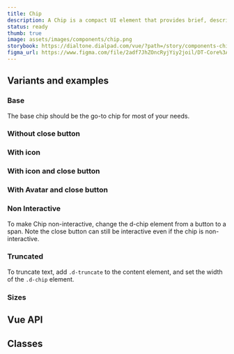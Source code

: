 ```yaml
---
title: Chip
description: A Chip is a compact UI element that provides brief, descriptive information about an element. It is terse, ideally one word.
status: ready
thumb: true
image: assets/images/components/chip.png
storybook: https://dialtone.dialpad.com/vue/?path=/story/components-chip--default
figma_url: https://www.figma.com/file/2adf7JhZOncRyjYiy2joil/DT-Core%3A-Components-7?node-id=9937%3A64802
---
```


<code-well-header>
  <example-chip label="Chip" with-avatar/>
</code-well-header>

<!-- <component-combinator component-name="DtChip" /> -->

## Variants and examples

### Base

The base chip should be the go-to chip for most of your needs.
<code-well-header>
  <example-chip label="Chip"/>
</code-well-header>

<code-example-tabs
htmlCode='
<span class="d-chip">
  <button type="button" aria-labelledby="dt0-content" aria-label="" class="d-chip__label">
    <span class="d-chip__text"> Chip </span>
  </button>
  <button type="button" aria-label="close" class="base-button__button d-btn d-btn--primary d-btn--icon-only d-chip__close">
    <span data-qa="dt-button-icon" class="base-button__icon d-btn__icon d-btn__icon--left">
      <svg>...</svg>
    </span>
  </button>
</span>
'
vueCode='
<dt-chip>
  Chip
</dt-chip>
'
showHtmlWarning />

### Without close button

<code-well-header>
  <example-chip label="Chip" hide-close-btn/>
</code-well-header>

<code-example-tabs
htmlCode='
<span class="d-chip">
  <button class="d-chip__label" type="button">
    <span class="d-chip__text">Chip</span>
  </button>
</span>
'
vueCode='
<dt-chip :hide-close="true">
  Chip
</dt-chip>
'
showHtmlWarning />

### With icon

<code-well-header>
  <example-chip label="Chip" with-icon hide-close-btn/>
</code-well-header>

<code-example-tabs
htmlCode='
<span class="d-chip">
  <button class="d-chip__label" type="button">
    <span class="d-chip__icon">
      <svg>...</svg>
    </span>
    <span class="d-chip__text">Chip</span>
  </button>
</span>
'
vueCode='
<dt-chip :hide-close="true">
  <template #icon>
    <dt-icon
      name="phone"
      size="200"
    />
  </template>
  <template #default>
    Chip
  </template>
</dt-chip>
'
showHtmlWarning />

### With icon and close button

<code-well-header>
  <example-chip label="Chip" with-icon/>
</code-well-header>

<code-example-tabs
htmlCode='
<span class="d-chip">
  <button class="d-chip__label" type="button">
    <span class="d-chip__icon">
      <svg>...</svg>
    </span>
    <span class="d-chip__text">Chip</span>
  </button>
  <button class="d-chip__close" type="button" aria-label="close">
    <span class="d-btn__icon">
      <svg>...</svg>
    </span>
  </button>
</span>
'
vueCode='
<dt-chip>
  <template #icon>
    <dt-icon
      name="phone"
      size="200"
    />
  </template>
  <template #default>
    Chip
  </template>
</dt-chip>
'
showHtmlWarning />

### With Avatar and close button

<code-well-header>
  <example-chip label="Chip" with-avatar/>
</code-well-header>

<code-example-tabs
htmlCode='
<span class="d-chip">
  <button class="d-chip__label" type="button">
    <span class="d-avatar">...</span>
    <span class="d-chip__text">Chip</span>
  </button>
  <button class="d-chip__close" type="button" aria-label="close">
    <span class="d-btn__icon">
      <svg>...</svg>
    </span>
  </button>
</span>
'
vueCode='
<dt-chip>
  <template #avatar>
    <dt-avatar
      full-name="Jaqueline Nackos"
    />
  </template>
  <template #default>
    Chip
  </template>
</dt-chip>
'
showHtmlWarning />

### Non Interactive

To make Chip non-interactive, change the d-chip element from a button to a span. Note
the close button can still be interactive even if the chip is non-interactive.

<code-well-header>
  <example-chip label="Chip" :interactive="false"/>
</code-well-header>

<code-example-tabs
htmlCode='
<span class="d-chip">
  <span class="d-chip__label">
    <span class="d-chip__text">Chip</span>
  </span>
  <button class="d-chip__close" type="button" aria-label="close">
    <span class="d-btn__icon">
      <svg>...</svg>
    </span>
  </button>
</span>
'
vueCode='
<dt-chip :interactive="false">
    Chip
</dt-chip>
'
showHtmlWarning />

### Truncated

To truncate text, add `.d-truncate` to the content element, and set the width of the `.d-chip` element.

<code-well-header>
  <example-chip label="Chip loooooong name" truncate/>
</code-well-header>

<code-example-tabs
htmlCode='
<span class="d-chip">
  <button class="d-chip__label d-w102" type="button">
    <span class="d-chip__text d-truncate">Chip loooooong name</span>
  </button>
  <button class="d-chip__close" type="button" aria-label="close">
    <span class="d-btn__icon">
      <svg>...</svg>
    </span>
  </button>
</span>
'
vueCode='
<dt-chip content-class="d-w102">
    <span class="d-chip__text d-truncate">Chip loooooong name</span>
</dt-chip>
'
showHtmlWarning />

### Sizes

<code-well-header>
  <example-chip label="Chip" size="xs"/>
  <example-chip label="Chip" size="sm"/>
  <example-chip label="Chip" />
</code-well-header>

<code-example-tabs
htmlCode='
<span class="d-chip">
  <button class="d-chip__label d-chip__label--xs" type="button">
    <span class="d-chip__icon">
      <svg>...</svg>
    </span>
    <span class="d-chip__text">Chip</span>
  </button>
  <button class="d-chip__close d-chip__close--xs" type="button" aria-label="close">
    <span class="d-btn__icon">
      <svg>...</svg>
    </span>
  </button>
</span>
<span class="d-chip">
  <button class="d-chip__label d-chip__label--sm" type="button">
    <span class="d-avatar">...</span>
    <span class="d-chip__text">Chip</span>
  </button>
  <button class="d-chip__close d-chip__close--sm" type="button" aria-label="close">
    <span class="d-btn__icon">
      <svg>...</svg>
    </span>
  </button>
</span>
<span class="d-chip">
  <button class="d-chip__label" type="button">
    <span class="d-chip__icon">
      <svg>...</svg>
    </span>
    <span class="d-chip__text">Chip</span>
  </button>
  <button class="d-chip__close" type="button" aria-label="close">
    <span class="d-btn__icon">
      <svg>...</svg>
    </span>
  </button>
</span>
'
vueCode='
<dt-chip size="xs">
  chip
</dt-chip>
<dt-chip size="sm">
  chip
</dt-chip>
<dt-chip>
  chip
</dt-chip>
'
showHtmlWarning />

<script setup>
  import ExampleChip from '@exampleComponents/ExampleChip.vue';
</script>

## Vue API

<component-vue-api component-name="chip" />

## Classes

<component-class-table component-name="chip" />

[//]: # (## Accessibility)
[//]: # (Lorem ipsum dolor sit amet, consectetur adipiscing elit. Morbi massa ante, tempus vitae lacus id, luctus tristique lorem. Mauris feugiat massa ex, id aliquet mi tempor non. Curabitur non tristique lectus. Fusce ut nisl non diam dignissim viverra. In posuere dui arcu, sed eleifend massa faucibus sed. Phasellus quis leo vitae erat pellentesque venenatis id vitae lectus. Suspendisse convallis, metus a congue tincidunt, velit sem tincidunt dui, eget auctor ipsum ipsum in ex. Nullam lobortis, mauris vel vestibulum rutrum, lorem elit vehicula est, nec viverra ante erat nec dolor. Proin at placerat tortor. Nam ullamcorper metus et eros porta, at lacinia leo scelerisque. Curabitur finibus sollicitudin odio tempor finibus. Donec lobortis metus vitae mollis gravida.)
